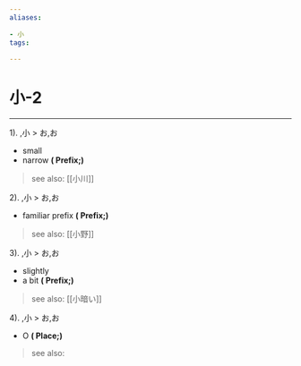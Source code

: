 ```yaml
---
aliases:
    
- 小
tags:
    
---
```


# 小-2
---
1).
,小 > お,お

- small
- narrow
**( Prefix;)**
> see also:  [[小川]]
            
2).
,小 > お,お

- familiar prefix
**( Prefix;)**
> see also:  [[小野]]
            
3).
,小 > お,お

- slightly
- a bit
**( Prefix;)**
> see also:  [[小暗い]]
            
4).
,小 > お,お

- O
**( Place;)**
> see also: 
            
